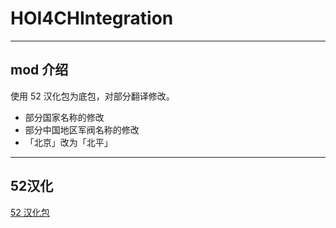 
# HOI4CHIntegration

---

## mod 介绍

使用 52 汉化包为底包，对部分翻译修改。

* 部分国家名称的修改
* 部分中国地区军阀名称的修改
* 「北京」改为「北平」


---

## 52汉化

[52 汉化包](https://steamcommunity.com/sharedfiles/filedetails/?id=698748356)
